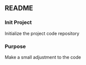 ## README

### Init Project
Initialize the project code repository


### Purpose
Make a small adjustment to the code


